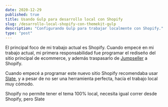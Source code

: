 ```yaml
---
date: 2020-12-29
published: true
title: Usando Gulp para desarrollo local con Shopify
slug: /desarrollo-local-shopify-con-themekit-gulp
description: "Configurando Gulp para trabajar localmente con Shopify."
type: "post"
---
```


El principal foco de mi trabajo actual es Shopify. Cuando empecé en mi trabajo actual, mi primera responsabilidad fue programar el rediseño del sitio principal de ecommerce, y además traspasarlo de <a href="https://jumpseller.com/" target="_blank">Jumpseller</a> a Shopify.

Cuando empecé a programar este nuevo sitio Shopify recomendaba usar <a href="https://shopify.github.io/slate/docs/about" target="_blank">Slate</a>, y a pesar de no ser una herramienta perfecta, hacía el trabajo local muy cómodo.

Shopify no permite tener el tema 100% local, necesita igual correr desde Shopify, pero Slate 